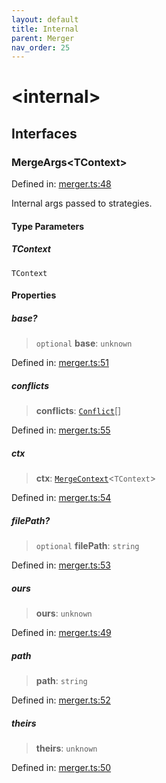 ```yaml
---
layout: default
title: Internal
parent: Merger
nav_order: 25
---
```


# \<internal\>

## Interfaces

### MergeArgs\<TContext\>

Defined in: [merger.ts:48](https://github.com/react18-tools/git-json-resolver/blob/1c522503a4da2b0c40b914a11887e11d24ab51da/lib/src/merger.ts#L48)

Internal args passed to strategies.

#### Type Parameters

##### TContext

`TContext`

#### Properties

##### base?

> `optional` **base**: `unknown`

Defined in: [merger.ts:51](https://github.com/react18-tools/git-json-resolver/blob/1c522503a4da2b0c40b914a11887e11d24ab51da/lib/src/merger.ts#L51)

##### conflicts

> **conflicts**: [`Conflict`](README.md#conflict)[]

Defined in: [merger.ts:55](https://github.com/react18-tools/git-json-resolver/blob/1c522503a4da2b0c40b914a11887e11d24ab51da/lib/src/merger.ts#L55)

##### ctx

> **ctx**: [`MergeContext`](README.md#mergecontext)\<`TContext`\>

Defined in: [merger.ts:54](https://github.com/react18-tools/git-json-resolver/blob/1c522503a4da2b0c40b914a11887e11d24ab51da/lib/src/merger.ts#L54)

##### filePath?

> `optional` **filePath**: `string`

Defined in: [merger.ts:53](https://github.com/react18-tools/git-json-resolver/blob/1c522503a4da2b0c40b914a11887e11d24ab51da/lib/src/merger.ts#L53)

##### ours

> **ours**: `unknown`

Defined in: [merger.ts:49](https://github.com/react18-tools/git-json-resolver/blob/1c522503a4da2b0c40b914a11887e11d24ab51da/lib/src/merger.ts#L49)

##### path

> **path**: `string`

Defined in: [merger.ts:52](https://github.com/react18-tools/git-json-resolver/blob/1c522503a4da2b0c40b914a11887e11d24ab51da/lib/src/merger.ts#L52)

##### theirs

> **theirs**: `unknown`

Defined in: [merger.ts:50](https://github.com/react18-tools/git-json-resolver/blob/1c522503a4da2b0c40b914a11887e11d24ab51da/lib/src/merger.ts#L50)
